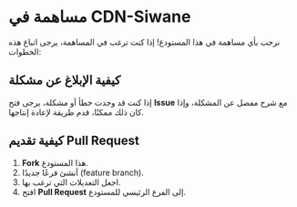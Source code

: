# مساهمة في CDN-Siwane

نرحب بأي مساهمة في هذا المستودع! إذا كنت ترغب في المساهمة، يرجى اتباع هذه الخطوات:

## كيفية الإبلاغ عن مشكلة
إذا كنت قد وجدت خطأ أو مشكلة، يرجى فتح **Issue** مع شرح مفصل عن المشكلة، وإذا كان ذلك ممكنًا، قدم طريقة لإعادة إنتاجها.

## كيفية تقديم Pull Request
1. **Fork** هذا المستودع.
2. أنشئ فرعًا جديدًا (feature branch).
3. اجعل التعديلات التي ترغب بها.
4. افتح **Pull Request** إلى الفرع الرئيسي للمستودع.

